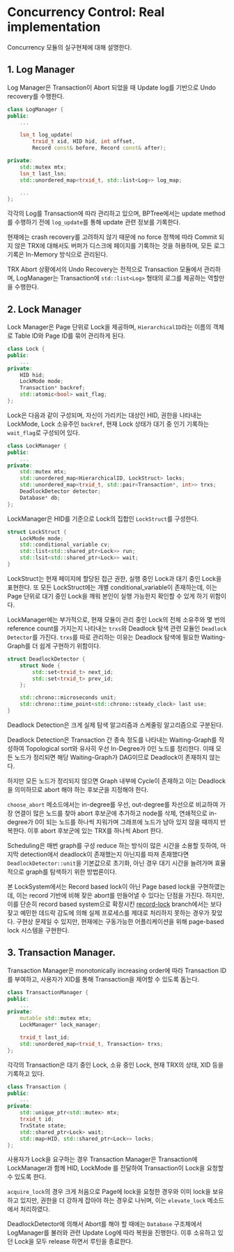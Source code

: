 # Concurrency Control: Real implementation

Concurrency 모듈의 실구현체에 대해 설명한다.

## 1. Log Manager

Log Manager은 Transaction이 Abort 되었을 때 Update log를 기반으로 Undo recovery를 수행한다. 

```c++
class LogManager {
public:
    ...

    lsn_t log_update(
        trxid_t xid, HID hid, int offset,
        Record const& before, Record const& after);

private:
    std::mutex mtx;
    lsn_t last_lsn;
    std::unordered_map<trxid_t, std::list<Log>> log_map;

    ...
};
```

각각의 Log를 Transaction에 따라 관리하고 있으며, BPTree에서는 update method를 수행하기 전에 `log_update`를 통해 update 관련 정보를 기록한다.

현재에는 crash recovery를 고려하지 않기 때문에 no force 정책에 따라 Commit 되지 않은 TRX에 대해서도 버퍼가 디스크에 페이지를 기록하는 것을 허용하며, 모든 로그 기록은 In-Memory 방식으로 관리된다.

TRX Abort 상황에서의 Undo Recovery는 전적으로 Transaction 모듈에서 관리하며, LogManager는 Transaction에 `std::list<Log>` 형태의 로그를 제공하는 역할만을 수행한다.

## 2. Lock Manager

Lock Manager은 Page 단위로 Lock을 제공하며, `HierarchicalID`라는 이름의 객체로 Table ID와 Page ID를 묶어 관리하게 된다.

```c++
class Lock {
public:
    ...
private:
    HID hid;
    LockMode mode;
    Transaction* backref;
    std::atomic<bool> wait_flag;
};
```

Lock은 다음과 같이 구성되며, 자신이 가리키는 대상인 HID, 권한을 나타내는 LockMode, Lock 소유주인 `backref`, 현재 Lock 상태가 대기 중 인기 기록하는 `wait_flag`로 구성되어 있다. 

```c++
class LockManager {
public:
    ...
private:
    std::mutex mtx;
    std::unordered_map<HierarchicalID, LockStruct> locks;
    std::unordered_map<trxid_t, std::pair<Transaction*, int>> trxs;
    DeadlockDetector detector;
    Database* db;
};
```

LockManager은 HID를 기준으로 Lock의 집합인 `LockStruct`를 구성한다.

```c++
struct LockStruct {
    LockMode mode;
    std::conditional_variable cv;
    std::list<std::shared_ptr<Lock>> run;
    std::lsit<std::shared_ptr<Lock>> wait;
}
```

LockStruct는 현재 페이지에 할당된 접근 권한, 실행 중인 Lock과 대기 중인 Lock을 표현한다. 또 모든 LockStruct에는 개별 conditional_variable이 존재하는데, 이는 Page 단위로 대기 중인 Lock을 깨워 본인이 실행 가능한지 확인할 수 있게 하기 위함이다.

LockManager에는 부가적으로, 현재 모듈이 관리 중인 Lock의 전체 소유주와 몇 번의 reference count를 가지는지 나타내는 `trxs`와 Deadlock 탐색 관련 모듈인 `Deadlock Detector`를 가진다. `trxs`를 따로 관리하는 이유는 Deadlock 탐색에 필요한 Waiting-Graph를 더 쉽게 구현하기 위함이다.

```c++
struct DeadlockDetector {
    struct Node {
        std::set<trxid_t> next_id;
        std::set<trxid_t> prev_id;
    };

    std::chrono::microseconds unit;
    std::chrono::time_point<std::chrono::steady_clock> last use;
}
```

Deadlock Detection은 크게 실제 탐색 알고리즘과 스케줄링 알고리즘으로 구분된다.

Deadlock Detection은 Transaction 간 종속 정도를 나타내는 Waiting-Graph를 작성하여 Topological sort와 유사히 우선 In-Degree가 0인 노드를 정리한다. 이때 모든 노드가 정리되면 해당 Waiting-Graph가 DAG이므로 Deadlock이 존재하지 않는다.

하지만 모든 노드가 정리되지 않으면 Graph 내부에 Cycle이 존재하고 이는 Deadlock을 의미하므로 abort 해야 하는 후보군을 지정해야 한다. 

`choose_abort` 메소드에서는 in-degree를 우선, out-degree를 차선으로 비교하여 가장 연결이 많은 노드를 찾아 abort 후보군에 추가하고 node를 삭제, 연쇄적으로 in-degree가 0이 되는 노드를 하나씩 지워가며 그래프에 노드가 남아 있지 않을 때까지 반복한다. 이후 abort 후보군에 있는 TRX를 하나씩 Abort 한다.

Scheduling은 매번 graph를 구성 reduce 하는 방식이 많은 시간을 소용할 듯하여, 마지막 detection에서 deadlock이 존재했는지 아닌지를 따져 존재했다면 `DeadlockDetector::unit`을 기본값으로 초기화, 아닌 경우 대기 시간을 늘려가며 효율적으로 graph를 탐색하기 위한 방법론이다.

본 LockSystem에서는 Record based lock이 아닌 Page based lock을 구현하였는데, 이는 record 기반에 비해 잦은 abort를 만들어낼 수 있다는 단점을 가진다. 하지만, 이를 단순히 record based system으로 확장시킨 [record-lock](https://github.com/revsic/HYU-ITE2038/tree/record-lock) branch에서는 보다 잦고 예민한 데드락 감도에 의해 실제 프로세스를 제대로 처리하지 못하는 경우가 잦았다. 구현상 문제일 수 있지만, 현재에는 구동가능한 어플리케이션을 위해 page-based lock 시스템을 구현한다.

## 3. Transaction Manager.

Transaction Manager은 monotonically increasing order에 따라 Transaction ID를 부여하고, 사용자가 XID를 통해 Transaction을 제어할 수 있도록 돕는다.

```c++
class TransactionManager {
public:
    ...
private:
    mutable std::mutex mtx;
    LockManager* lock_manager;

    trxid_t last_id;
    std::unordered_map<trxid_t, Transaction> trxs;
};
```

각각의 Transaction은 대기 중인 Lock, 소유 중인 Lock, 현재 TRX의 상태, XID 등을 기록하고 있다.

```c++
class Transaction {
public:
    ...
private:
    std::unique_ptr<std::mutex> mtx;
    trxid_t id;
    TrxState state;
    std::shared_ptr<Lock> wait;
    std::map<HID, std::shared_ptr<Lock>> locks;
};
```

사용자가 Lock을 요구하는 경우 Transaction Manager은 Transaction에 LockManager과 함께 HID, LockMode 를 전달하여 Transaction이 Lock을 요청할 수 있도록 한다.

`acquire_lock`의 경우 크게 처음으로 Page에 lock을 요청한 경우와 이미 lock을 보유하고 있지만, 권한을 더 강하게 잡아야 하는 경우로 나뉘며, 이는 `elevate_lock` 메소드에서 처리하였다.

DeadlockDetector에 의해서 Abort를 해야 할 때에는 `Database` 구조체에서 LogManager를 불러와 관련 Update Log에 따라 복원을 진행한다. 이후 소유하고 있던 Lock을 모두 release 하면서 루틴을 종료한다.

